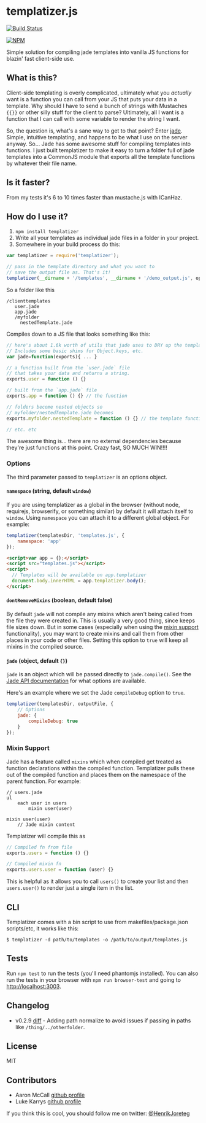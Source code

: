 # templatizer.js

[![Build Status](https://travis-ci.org/HenrikJoreteg/templatizer.png?branch=master)](https://travis-ci.org/HenrikJoreteg/templatizer)

[![NPM](https://nodei.co/npm/templatizer.png?downloads=true)](https://nodei.co/npm/templatizer/)

Simple solution for compiling jade templates into vanilla JS functions for blazin' fast client-side use.

## What is this?

Client-side templating is overly complicated, ultimately what you *actually* want is a function you can call from your JS that puts your data in a template. Why should I have to send a bunch of strings with Mustaches `{{}}` or other silly stuff for the client to parse? Ultimately, all I want is a function that I can call with some variable to render the string I want.

So, the question is, what's a sane way to get to that point? Enter [jade](http://jade-lang.com). Simple, intuitive templating, and happens to be what I use on the server anyway. So... Jade has some awesome stuff for compiling templates into functions. I just built templatizer to make it easy to turn a folder full of jade templates into a CommonJS module that exports all the template functions by whatever their file name.

## Is it faster?
From my tests it's 6 to 10 times faster than mustache.js with ICanHaz.

## How do I use it?

1. `npm install templatizer`
1. Write all your templates as individual jade files in a folder in your project.
1. Somewhere in your build process do this:

```js
var templatizer = require('templatizer');

// pass in the template directory and what you want to
// save the output file as. That's it!
templatizer(__dirname + '/templates', __dirname + '/demo_output.js', options);
```

So a folder like this

```
/clienttemplates
   user.jade
   app.jade
   /myfolder
     nestedTemplate.jade
```

Compiles down to a JS file that looks something like this:

```js
// here's about 1.6k worth of utils that jade uses to DRY up the template code a bit.
// Includes some basic shims for Object.keys, etc.
var jade=function(exports){ ... }

// a function built from the `user.jade` file
// that takes your data and returns a string.
exports.user = function () {}

// built from the `app.jade` file
exports.app = function () {} // the function

// folders become nested objects so
// myfolder/nestedTemplate.jade becomes
exports.myfolder.nestedTemplate = function () {} // the template function

// etc. etc
```

The awesome thing is... there are no external dependencies because they're just functions at this point. Crazy fast, SO MUCH WIN!!!!

### Options

The third parameter passed to `templatizer` is an options object.

#### `namespace` (string, default `window`)

If you are using templatizer as a global in the browser (without node, requirejs, browserify, or something similar) by default it will attach itself to `window`. Using `namespace` you can attach it to a different global object. For example:

```js
templatizer(templatesDir, 'templates.js', {
    namespace: 'app'
});
```

```html
<script>var app = {};</script>
<script src="templates.js"></script>
<script>
  // Templates will be available on app.templatizer
  document.body.innerHTML = app.templatizer.body();
</script>
```

#### `dontRemoveMixins` (boolean, default false)

By default `jade` will not compile any mixins which aren't being called from the file they were created in. This is usually a very good thing, since keeps file sizes down. But in some cases (especially when using the [mixin support](#mixin-support) functionality), you may want to create mixins and call them from other places in your code or other files. Setting this option to `true` will keep all mixins in the compiled source.

#### `jade` (object, default `{}`)

`jade` is an object which will be passed directly to `jade.compile()`. See the [Jade API documentation](http://jade-lang.com/api/) for what options are available.

Here's an example where we set the Jade `compileDebug` option to `true`.

```js
templatizer(templatesDir, outputFile, {
    // Options
    jade: {
        compileDebug: true
    }
});
```

### Mixin Support

Jade has a feature called `mixins` which when compiled get treated as function declarations within the compiled function. Templatizer pulls these out of the compiled function and places them on the namespace of the parent function. For example:

```jade
// users.jade
ul
    each user in users
        mixin user(user)

mixin user(user)
    // Jade mixin content
```

Templatizer will compile this as

```js
// Compiled fn from file
exports.users = function () {}

// Compiled mixin fn
exports.users.user = function (user) {}
```

This is helpful as it allows you to call `users()` to create your list and then `users.user()` to render just a single item in the list.

## CLI

Templatizer comes with a bin script to use from makefiles/package.json scripts/etc, it works like this:

```
$ templatizer -d path/to/templates -o /path/to/output/templates.js
```

## Tests

Run `npm test` to run the tests (you'll need phantomjs installed). You can also run the tests in your browser with `npm run browser-test` and going to [http://localhost:3003](http://localhost:3003).

## Changelog

- v0.2.9 [diff](https://github.com/henrikjoreteg/templatizer/compare/v0.2.8...v0.2.9) - Adding path normalize to avoid issues if passing in paths like `/thing/../otherfolder`.

## License

MIT

## Contributors

- Aaron McCall [github profile](https://github.com/aaronmccall)
- Luke Karrys [github profile](https://github.com/lukekarrys)

If you think this is cool, you should follow me on twitter: [@HenrikJoreteg](http://twitter.com/henrikjoreteg)
